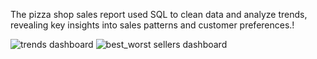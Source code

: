The pizza shop sales report used SQL to clean data and analyze trends, revealing key insights into sales patterns and customer preferences.!

![trends dashboard](https://github.com/user-attachments/assets/08f9b982-623b-4935-a251-a192d6c52b24)
![best_worst sellers dashboard](https://github.com/user-attachments/assets/70e0362a-66ee-42c2-bf9f-30b61d06ec5e)
